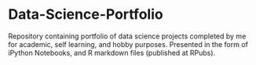 # Data-Science-Portfolio
Repository containing portfolio of data science projects completed by me for academic, self learning, and hobby purposes. Presented in the form of iPython Notebooks, and R markdown files (published at RPubs).
